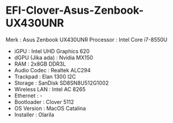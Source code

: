 # EFI-Clover-Asus-Zenbook-UX430UNR

Merk   : Asus Zenbook UX430UNR
Processor  : Intel Core i7-8550U
- iGPU   : Intel UHD Graphics 620
- dGPU (Jika ada) : Nvidia MX150
- RAM   : 2x8GB DDR3L
- Audio Codec  : Realtek ALC294
- Trackpad  : Elan 1300 I2C
- Storage : SanDisk SD8SN8U512G1002
- Wireless LAN  : Intel AC 8265
- Ethernet   : -
- Bootloader : Clover 5112
- OS Version : MacOS Catalina 
- Installer : Olarila
